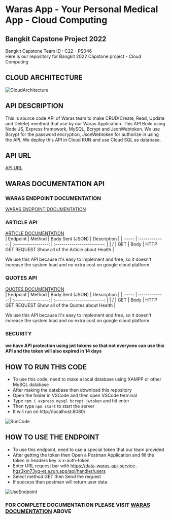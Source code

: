 # Waras App - Your Personal Medical App - Cloud Computing

## Bangkit Capstone Project 2022
Bangkit Capstone Team ID : C22 - PS046 <br>
Here is our repository for Bangkit 2022 Capstone project - Cloud Computing
<br>
## CLOUD ARCHITECTURE
![CloudArchitecture](https://github.com/yuliusius1/waras-bangkit-capstone-2022/blob/main/assets/cloud_architecture.png)
<br>
## API DESCRIPTION
This is source code API of Waras team to make CRUD(Create, Read, Update and Delete) menthod that use by our Waras Application. This API Build using Node JS, Express framework, MySQL, Bcrypt and JsonWebtoken. We use Bcrypt for the password encryption, JsonWebtoken for authorize in using the API, We deploy this API in Cloud RUN and use Cloud SQL as database.
<br>
## API URL
[API URL](https://data-waras-api-service-hgz3km73yq-et.a.run.app/)
<br>
## <a name="docum"></a>WARAS DOCUMENTATION API
### WARAS ENDPOINT DOCUMENTATION
[WARAS ENDPOINT DOCUMENTATION](https://documenter.getpostman.com/view/21187908/Uz5CLHqp)

### ARTICLE API
[ARTICLE DOCUMENTATION](https://newsapi.org/docs/endpoints/everything)
<br>
|  Endpoint |  Method	     |       Body Sent (JSON) |           Description          |
| :----: | :------------: | :-----------------: | :------------------------: |
| / | GET   | Body      | HTTP GET REQUEST Show all of the Article about Health  |

We use this API because it's easy to implement and free, so it doesn't increase the system load and no extra cost on google cloud platform

### QUOTES API
[QUOTES DOCUMENTATION](https://rapidapi.com/karanp41-eRiF1pYLK1P/api/world-of-quotes/)
<br>
|  Endpoint |  Method	     |       Body Sent (JSON) |           Description          |
| :----: | :------------: | :-----------------: | :------------------------: |
| / | GET   | Body      | HTTP GET REQUEST Show all of the Quotes about Health  |

We use this API because it's easy to implement and free, so it doesn't increase the system load and no extra cost on google cloud platform

### SECURITY
#### we have API protection using jwt tokens so that not everyone can use this API and the token will also expired in 14 days

## HOW TO RUN THIS CODE
* To use this code, need to make a local database using XAMPP or other MySQL database
* After making the database then download this repository
* Open the folder in VSCode and then open VSCode terminal
* Type ```npm i express mysql bcrypt jwtoken``` and hit enter
* Then type ```npm start``` to start the server
* It will run on http://localhost:8080/

![RunCode](https://github.com/yuliusius1/waras-bangkit-capstone-2022/blob/main/assets/run_code.jpeg)
<br>
## HOW TO USE THE ENDPOINT
* To use this endpoint, need to use a special token that our team provided
* After getting the token then Open a Postman Application and fill the token in headers key is x-auth-token
* Enter URL request bar with https://data-waras-api-service-hgz3km73yq-et.a.run.app/api/handler/users
* Select method GET then Send the request
* If success then postman will return user data

![UseEndpoint](https://github.com/yuliusius1/waras-bangkit-capstone-2022/blob/main/assets/run_endpoint.jpeg)
<br>
### FOR COMPLETE DOCUMENTATION PLEASE VISIT [WARAS DOCUMENTATION](#docum) ABOVE

